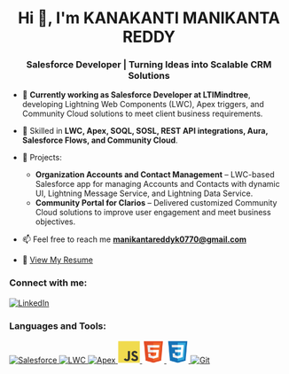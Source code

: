 <h1 align="center">Hi 👋, I'm KANAKANTI MANIKANTA REDDY</h1>
<h3 align="center">Salesforce Developer | Turning Ideas into Scalable CRM Solutions</h3>

- 💼 **Currently working as Salesforce Developer at LTIMindtree**, developing Lightning Web Components (LWC), Apex triggers, and Community Cloud solutions to meet client business requirements.

- 🔧 Skilled in **LWC, Apex, SOQL, SOSL, REST API integrations, Aura, Salesforce Flows, and Community Cloud**.

- 🚀 Projects:
  - **Organization Accounts and Contact Management** – LWC-based Salesforce app for managing Accounts and Contacts with dynamic UI, Lightning Message Service, and Lightning Data Service.
  - **Community Portal for Clarios** – Delivered customized Community Cloud solutions to improve user engagement and meet business objectives.

- 📫 Feel free to reach me **manikantareddyk0770@gmail.com**

- 📄 [View My Resume](https://drive.google.com/file/d/1lzTEVNa7nK5v5ESYauqlgm1TBbk9QoVG/view?usp=sharing)

<h3 align="left">Connect with me:</h3>
<p align="left">
  <a href="https://linkedin.com/in/manikanta-reddy-k-94693821b" target="_blank">
    <img align="center" src="https://raw.githubusercontent.com/rahuldkjain/github-profile-readme-generator/master/src/images/icons/Social/linked-in-alt.svg" alt="LinkedIn" height="30" width="40" />
  </a>
</p>

<h3 align="left">Languages and Tools:</h3>
<p align="left">
  <a href="https://developer.salesforce.com/" target="_blank" rel="noreferrer" title="Salesforce">
    <img src="https://www.vectorlogo.zone/logos/salesforce/salesforce-icon.svg" alt="Salesforce" width="40" height="40" />
  </a>
  <a href="https://developer.salesforce.com/docs/component-library/overview/components" target="_blank" rel="noreferrer" title="LWC">
    <img src="https://cdn.worldvectorlogo.com/logos/salesforce-2.svg" alt="LWC" width="40" height="40" />
  </a>
  <a href="https://developer.salesforce.com/docs/atlas.en-us.apexcode.meta/apexcode/apex_intro.htm" target="_blank" rel="noreferrer" title="Apex">
    <img src="https://cdn.worldvectorlogo.com/logos/salesforce-2.svg" alt="Apex" width="40" height="40" />
  </a>
  <a href="https://www.javascript.com/" target="_blank" rel="noreferrer" title="JavaScript">
    <img src="https://raw.githubusercontent.com/devicons/devicon/master/icons/javascript/javascript-original.svg" alt="JavaScript" width="40" height="40" />
  </a>
  <a href="https://www.w3.org/html/" target="_blank" rel="noreferrer" title="HTML5">
    <img src="https://raw.githubusercontent.com/devicons/devicon/master/icons/html5/html5-original.svg" alt="HTML5" width="40" height="40" />
  </a>
  <a href="https://www.css3.com/" target="_blank" rel="noreferrer" title="CSS3">
    <img src="https://raw.githubusercontent.com/devicons/devicon/master/icons/css3/css3-original.svg" alt="CSS3" width="40" height="40" />
  </a>
  <a href="https://git-scm.com/" target="_blank" rel="noreferrer" title="Git">
    <img src="https://www.vectorlogo.zone/logos/git-scm/git-scm-icon.svg" alt="Git" width="40" height="40" />
  </a>
</p>
